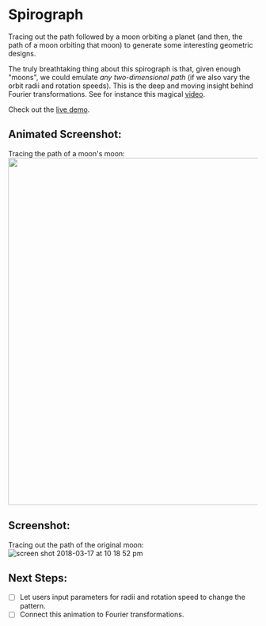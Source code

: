 # Spirograph
Tracing out the path followed by a moon orbiting a planet (and then, the path of a moon orbiting that moon) to generate some interesting geometric designs.

The truly breathtaking thing about this spirograph is that, given enough "moons", we could emulate *any two-dimensional path* (if we also vary the orbit radii and rotation speeds). This is the deep and moving insight behind Fourier transformations. See for instance this magical [video](https://www.youtube.com/watch?v=QVuU2YCwHjw).

Check out the [live demo](https://zackstout.github.io/Spirograph/).

## Animated Screenshot:
Tracing the path of a moon's moon:
<img src="http://media.giphy.com/media/2UETT0QpZppREFmNyw/giphy.gif" width="700px">

## Screenshot:
Tracing out the path of the original moon:
![screen shot 2018-03-17 at 10 18 52 pm](https://user-images.githubusercontent.com/29472568/37562271-62ef2e52-2a32-11e8-8d53-341577f9fb9c.png)

## Next Steps:
- [ ] Let users input parameters for radii and rotation speed to change the pattern.
- [ ] Connect this animation to Fourier transformations.
